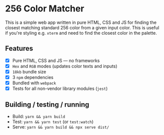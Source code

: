 # 256 Color Matcher

This is a simple web app written in pure HTML, CSS and JS for finding the closest matching standard 256 color from a given input color. This is useful if you're styling e.g. `xterm` and need to find the closest color in the palette.

## Features

- [x] Pure HTML, CSS and JS — no frameworks
- [x] `Hex` and `RGB` modes (updates color texts and inputs)
- [x] `18kb` bundle size
- [x] 3 `npm` dependencies
- [x] Bundled with `webpack`
- [x] Tests for all non-vendor library modules (`jest`)

## Building / testing / running

- Build: `yarn && yarn build`
- Test: `yarn && yarn test` (or `test:watch`)
- Serve: `yarn && yarn build && npx serve dist/`
